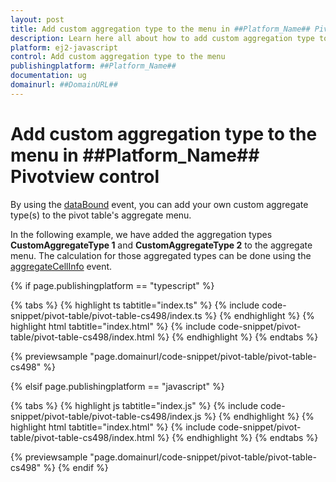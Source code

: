 ```yaml
---
layout: post
title: Add custom aggregation type to the menu in ##Platform_Name## Pivotview control | Syncfusion
description: Learn here all about how to add custom aggregation type to the menu in Syncfusion ##Platform_Name## Pivotview control of Syncfusion Essential JS 2 and more.
platform: ej2-javascript
control: Add custom aggregation type to the menu 
publishingplatform: ##Platform_Name##
documentation: ug
domainurl: ##DomainURL##
---
```


<!-- markdownlint-disable MD009 -->

# Add custom aggregation type to the menu in ##Platform_Name## Pivotview control

By using the [dataBound](https://ej2.syncfusion.com/javascript/documentation/api/pivotview/#databound) event, you can add your own custom aggregate type(s) to the pivot table's aggregate menu.

In the following example, we have added the aggregation types **CustomAggregateType 1** and **CustomAggregateType 2** to the aggregate menu. The calculation for those aggregated types can be done using the [aggregateCellInfo](https://ej2.syncfusion.com/javascript/documentation/api/pivotview/#aggregatecellinfo) event.

{% if page.publishingplatform == "typescript" %}

{% tabs %}
{% highlight ts tabtitle="index.ts" %}
{% include code-snippet/pivot-table/pivot-table-cs498/index.ts %}
{% endhighlight %}
{% highlight html tabtitle="index.html" %}
{% include code-snippet/pivot-table/pivot-table-cs498/index.html %}
{% endhighlight %}
{% endtabs %}
        
{% previewsample "page.domainurl/code-snippet/pivot-table/pivot-table-cs498" %}

{% elsif page.publishingplatform == "javascript" %}

{% tabs %}
{% highlight js tabtitle="index.js" %}
{% include code-snippet/pivot-table/pivot-table-cs498/index.js %}
{% endhighlight %}
{% highlight html tabtitle="index.html" %}
{% include code-snippet/pivot-table/pivot-table-cs498/index.html %}
{% endhighlight %}
{% endtabs %}

{% previewsample "page.domainurl/code-snippet/pivot-table/pivot-table-cs498" %}
{% endif %}